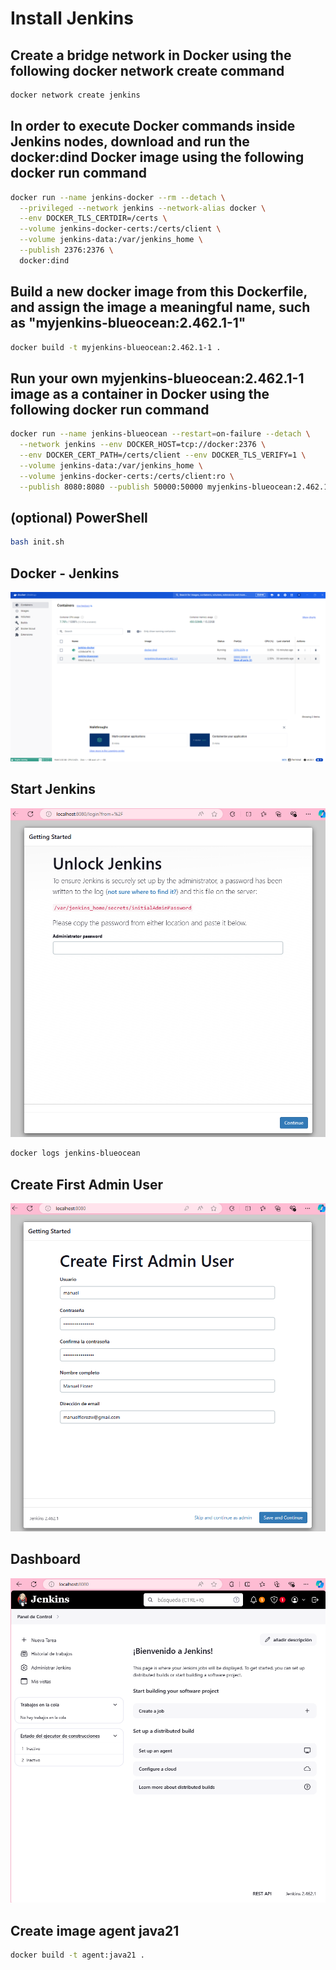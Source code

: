 # Install Jenkins

## Create a bridge network in Docker using the following docker network create command

```bash
docker network create jenkins
```

## In order to execute Docker commands inside Jenkins nodes, download and run the docker:dind Docker image using the following docker run command

```bash
docker run --name jenkins-docker --rm --detach \
  --privileged --network jenkins --network-alias docker \
  --env DOCKER_TLS_CERTDIR=/certs \
  --volume jenkins-docker-certs:/certs/client \
  --volume jenkins-data:/var/jenkins_home \
  --publish 2376:2376 \
  docker:dind
```

## Build a new docker image from this Dockerfile, and assign the image a meaningful name, such as "myjenkins-blueocean:2.462.1-1"

```bash
docker build -t myjenkins-blueocean:2.462.1-1 .
```

## Run your own myjenkins-blueocean:2.462.1-1 image as a container in Docker using the following docker run command

```bash
docker run --name jenkins-blueocean --restart=on-failure --detach \
  --network jenkins --env DOCKER_HOST=tcp://docker:2376 \
  --env DOCKER_CERT_PATH=/certs/client --env DOCKER_TLS_VERIFY=1 \
  --volume jenkins-data:/var/jenkins_home \
  --volume jenkins-docker-certs:/certs/client:ro \
  --publish 8080:8080 --publish 50000:50000 myjenkins-blueocean:2.462.1-1
```

## (optional) PowerShell

```bash
bash init.sh
```

## Docker - Jenkins

![docker jenkins](doc/img/docker-jenkins-run.png)

## Start Jenkins

![start jenkins](doc/img/init-jenkins.png)

```bash
docker logs jenkins-blueocean
```

## Create First Admin User

![create user](doc/img/create-user-admin.png)

## Dashboard

![Dashboard](doc/img/jenkins-dashboard.png)

## Create image agent java21

```bash
docker build -t agent:java21 .
```
